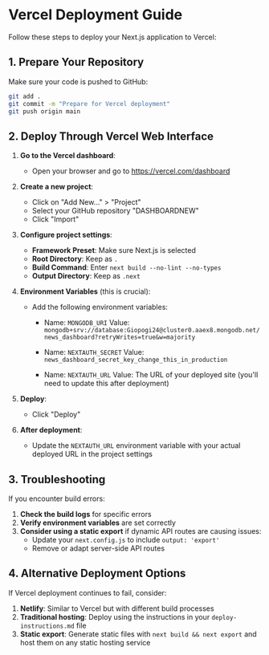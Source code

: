 # Vercel Deployment Guide

Follow these steps to deploy your Next.js application to Vercel:

## 1. Prepare Your Repository

Make sure your code is pushed to GitHub:

```bash
git add .
git commit -m "Prepare for Vercel deployment"
git push origin main
```

## 2. Deploy Through Vercel Web Interface

1. **Go to the Vercel dashboard**:
   - Open your browser and go to https://vercel.com/dashboard

2. **Create a new project**:
   - Click on "Add New..." > "Project"
   - Select your GitHub repository "DASHBOARDNEW"
   - Click "Import"

3. **Configure project settings**:
   - **Framework Preset**: Make sure Next.js is selected
   - **Root Directory**: Keep as `.`
   - **Build Command**: Enter `next build --no-lint --no-types`
   - **Output Directory**: Keep as `.next`

4. **Environment Variables** (this is crucial):
   - Add the following environment variables:
     - Name: `MONGODB_URI` 
       Value: `mongodb+srv://database:Giopogi24@cluster0.aaex8.mongodb.net/news_dashboard?retryWrites=true&w=majority`
     
     - Name: `NEXTAUTH_SECRET` 
       Value: `news_dashboard_secret_key_change_this_in_production`
     
     - Name: `NEXTAUTH_URL` 
       Value: The URL of your deployed site (you'll need to update this after deployment)

5. **Deploy**:
   - Click "Deploy"

6. **After deployment**:
   - Update the `NEXTAUTH_URL` environment variable with your actual deployed URL in the project settings

## 3. Troubleshooting

If you encounter build errors:

1. **Check the build logs** for specific errors
2. **Verify environment variables** are set correctly
3. **Consider using a static export** if dynamic API routes are causing issues:
   - Update your `next.config.js` to include `output: 'export'`
   - Remove or adapt server-side API routes

## 4. Alternative Deployment Options

If Vercel deployment continues to fail, consider:

1. **Netlify**: Similar to Vercel but with different build processes
2. **Traditional hosting**: Deploy using the instructions in your `deploy-instructions.md` file
3. **Static export**: Generate static files with `next build && next export` and host them on any static hosting service 